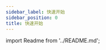 ```yaml
---
sidebar_label: 快速开始
sidebar_position: 0
title: 快速开始
---
```


import Readme from '../README.md';

<Readme />
